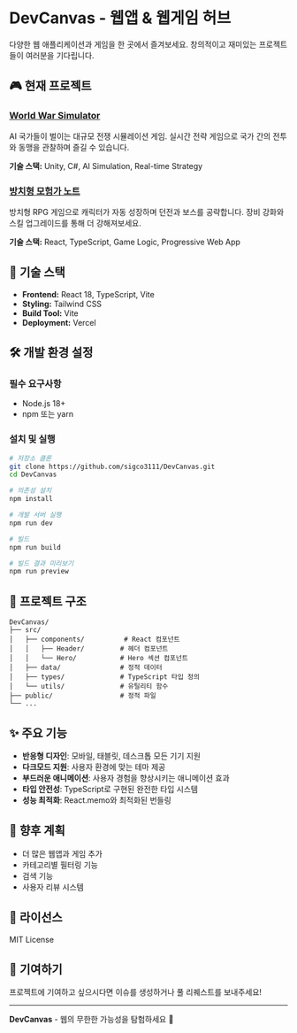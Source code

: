 # DevCanvas - 웹앱 & 웹게임 허브

다양한 웹 애플리케이션과 게임을 한 곳에서 즐겨보세요. 창의적이고 재미있는 프로젝트들이 여러분을 기다립니다.

## 🎮 현재 프로젝트

### [World War Simulator](https://world-war-simulator.vercel.app/)
AI 국가들이 벌이는 대규모 전쟁 시뮬레이션 게임. 실시간 전략 게임으로 국가 간의 전투와 동맹을 관찰하며 즐길 수 있습니다.

**기술 스택:** Unity, C#, AI Simulation, Real-time Strategy

### [방치형 모험가 노트](https://idle-rpg-one.vercel.app/)
방치형 RPG 게임으로 캐릭터가 자동 성장하며 던전과 보스를 공략합니다. 장비 강화와 스킬 업그레이드를 통해 더 강해져보세요.

**기술 스택:** React, TypeScript, Game Logic, Progressive Web App

## 🚀 기술 스택

- **Frontend:** React 18, TypeScript, Vite
- **Styling:** Tailwind CSS
- **Build Tool:** Vite
- **Deployment:** Vercel

## 🛠️ 개발 환경 설정

### 필수 요구사항
- Node.js 18+ 
- npm 또는 yarn

### 설치 및 실행

```bash
# 저장소 클론
git clone https://github.com/sigco3111/DevCanvas.git
cd DevCanvas

# 의존성 설치
npm install

# 개발 서버 실행
npm run dev

# 빌드
npm run build

# 빌드 결과 미리보기
npm run preview
```

## 📁 프로젝트 구조

```
DevCanvas/
├── src/
│   ├── components/          # React 컴포넌트
│   │   ├── Header/         # 헤더 컴포넌트
│   │   └── Hero/           # Hero 섹션 컴포넌트
│   ├── data/               # 정적 데이터
│   ├── types/              # TypeScript 타입 정의
│   └── utils/              # 유틸리티 함수
├── public/                 # 정적 파일
└── ...
```

## ✨ 주요 기능

- **반응형 디자인**: 모바일, 태블릿, 데스크톱 모든 기기 지원
- **다크모드 지원**: 사용자 환경에 맞는 테마 제공
- **부드러운 애니메이션**: 사용자 경험을 향상시키는 애니메이션 효과
- **타입 안전성**: TypeScript로 구현된 완전한 타입 시스템
- **성능 최적화**: React.memo와 최적화된 번들링

## 🎯 향후 계획

- 더 많은 웹앱과 게임 추가
- 카테고리별 필터링 기능
- 검색 기능
- 사용자 리뷰 시스템

## 📄 라이선스

MIT License

## 🤝 기여하기

프로젝트에 기여하고 싶으시다면 이슈를 생성하거나 풀 리퀘스트를 보내주세요!

---

**DevCanvas** - 웹의 무한한 가능성을 탐험하세요 🚀 